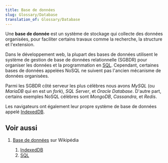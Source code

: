 ```yaml
---
title: Base de données
slug: Glossary/Database
translation_of: Glossary/Database
---
```


Une **base de donnée** est un système de stockage qui collecte des données organisées, pour faciliter certains travaux comme la recherche, la structure et l'extension.

Dans le développement web, la plupart des bases de données utilisent le système de gestion de base de données relationnelle (SGBDR) pour organiser les données et la programmation en [SQL](/fr/docs/Glossary/SQL). Cependant, certaines bases de données appelées NoSQL ne suivent pas l'ancien mécanisme de données organisées.

Parmi les SGBDR côté serveur les plus célèbres nous avons _MySQL_ (ou _MariaDB_ qui en est un <i lang="en">fork</i>), _SQL Server_, et _Oracle Database_. D'autre part, certains exemples NoSQL célèbres sont _MongoDB_, _Cassandra_, et _Redis_.

Les navigateurs ont également leur propre système de base de données appelé [IndexedDB](/fr/docs/Glossary/IndexedDB).

## Voir aussi

1. [Base de données](https://fr.wikipedia.org/wiki/Base_de_donn%C3%A9es) sur Wikipédia

    1. [IndexedDB](/fr/docs/Glossary/IndexedDB)
    2. [SQL](/fr/docs/Glossary/SQL)
